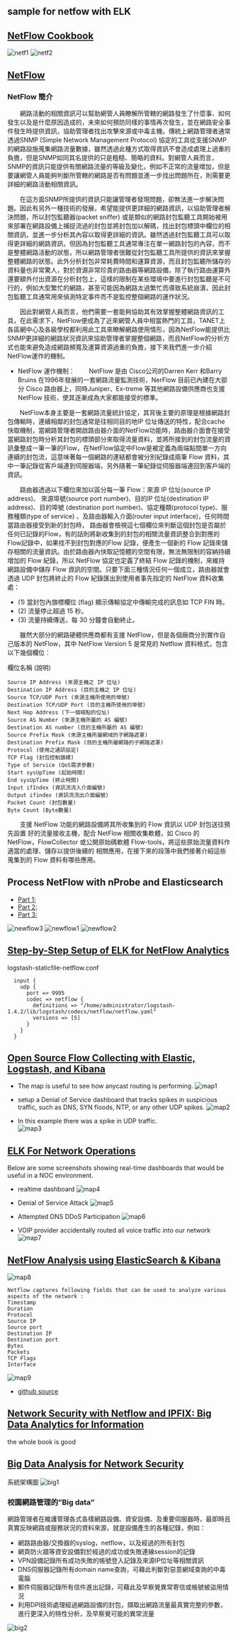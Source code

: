 ## sample for netfow with ELK

## [NetFlow Cookbook](https://code.google.com/p/renisac/wiki/Netflow_Cookbookv1)

![netf1](http://www.ren-isac.net/img/googlecode/FlowHierarchy.jpg)
![netf2](http://www.ren-isac.net/img/googlecode/MotivatingExamplev2.jpg)

## [NetFlow](http://blog.xuite.net/vulcan.lee/it/3398786-NetFlow與網管之關係與應用)

### NetFlow 簡介

　　網路活動的相關資訊可以幫助網管人員瞭解所管轄的網路發生了什麼事、如何發生以及是什麼原因造成的，未來如何預防同樣的事情再次發生，並在網路安全事件發生時提供資訊，協助管理者找出攻擊來源或中毒主機。傳統上網路管理者通常透過SNMP (Simple Network Management Protocol) 協定的工具從支援SNMP的網路設施蒐集網路流量數據，雖然透過此種方式取得資訊不會造成處理上過重的負擔，但是SNMP如同其名提供的只是粗糙、簡略的資料。對網管人員而言，SNMP的資訊只能提供有關網路流量的等級及變化，例如不正常的流量增加，但是要讓網管人員能夠判斷所管轄的網路是否有問題並進一步找出問題所在，則需要更詳細的網路活動相關資訊。

　　在這方面SNMP所提供的資訊只能讓管理者發現問題，卻無法進一步解決問題。因此有另外一種技術的發展，希望能提供更詳細的網路資訊，以協助管理者解決問題，所以封包監聽器(packet sniffer) 或是類似的網路封包監聽工具開始被用來部署在網路設備上捕捉流過的封包並將封包加以解碼，找出封包標頭中欄位的相關資訊，並進一步分析其內容以取得更詳細的資訊。雖然透過封包監聽工具可以取得更詳細的網路資訊，但因為封包監聽工具通常專注在單一網路封包的內容，而不是整體網路活動的狀態，所以網路管理者很難從封包監聽工具所提供的資訊來掌握整體網路的狀態。此外分析封包非常耗費時間和運算資源，而且封包監聽所儲存的資料量也非常驚人，對於資源非常珍貴的路由器等網路設備，除了執行路由運算外還要額外付出資源在分析封包上，這樣的限制在某些環境中要進行封包監聽是不可行的，例如大型繁忙的網路，甚至可能因為網路太過繁忙而導致系統崩潰，因此封包監聽工具通常用來偵測特定事件而不是監控整個網路的運作狀況。

　　因此對網管人員而言，他們需要一套能夠協助其有效掌握整體網路資訊的工具，在此需求下，NetFlow便成為了近來網管人員中相當熱門的工具，TANET上各區網中心及各級學校都利用此工具來瞭解網路使用情形，因為NetFlow能提供比SNMP更詳細的網路狀況資訊來協助管理者掌握整個網路，而且NetFlow的分析方式也能來避免造成網路頻寬及運算資源過重的負擔，接下來我們進一步介紹NetFlow運作的機制。

- NetFlow 運作機制：
　　NetFlow 是由 Cisco公司的Darren Kerr 和Barry Bruins 在1996年發展的一套網路流量監測技術，NerFlow 目前已內建在大部分 Cisco 路由器上，同時Juniper、Ex-treme 等其他網路設備供應商也支援NetFlow 技術，使其逐漸成為大家都能接受的標準。

　　NetFlow本身主要是一套網路流量統計協定，其背後主要的原理是根據網路封包傳輸時，連續相鄰的封包通常是往相同目的地IP 位址傳送的特性，配合cache快取機制，當網路管理者開啟路由器介面的NetFlow功能時，路由器介面會在接受當網路封包時分析其封包的標頭部分來取得流量資料，並將所接到的封包流量的資訊彙整成一筆一筆的Flow，在NetFlow協定中Flow是被定義為兩端點間單一方向連續的封包流，這意味著每一個網路的連結都會被分別紀錄成兩筆 Flow 資料，其中一筆記錄從客戶端連到伺服器端，另外隨著一筆紀錄從伺服器端連回到客戶端的資訊。

　　路由器透過以下欄位來加以區分每一筆 Flow：來源 IP 位址(source IP address)、 來源埠號(source port number)、目的IP 位址(destination IP address)、目的埠號 (destination port number)、協定種類(protocol type)、服務種類(type of service) 、及路由器輸入介面(router input interface)，任何時間當路由器接受到新的封包時， 路由器會檢視這七個欄位來判斷這個封包是否屬於任何已記錄的Flow，有的話則將新收集到的封包的相關流量資訊整合到對應的Flow記錄中，如果找不到封包對應的Flow 記錄，便產生一個新的 Flow 記錄來儲存相關的流量資訊。由於路由器內快取記憶體的空間有限，無法無限制的容納持續增加的 Flow 紀錄，所以 NetFlow 協定也定義了終結 Flow 記錄的機制，來維持網路設備中儲存 Flow 資訊的空間。只要下面三種情況任何一個成立，路由器就會透過 UDP 封包將終止的 Flow 紀錄匯出到使用者事先指定的 NetFlow 資料收集處：
 - (1) 當封包內旗標欄位 (flag) 顯示傳輸協定中傳輸完成的訊息如 TCP FIN 時。
 - (2) 流量停止超過 15 秒。
 - (3) 流量持續傳送，每 30 分鐘會自動終止。

　　雖然大部分的網路硬體供應商都有支援 NetFlow，但是各個廠商分別實作自己版本的 NetFlow，其中 NetFlow Version 5 是常見的 Netflow 資料格式，包含以下幾個欄位：

欄位名稱 (說明)
```
Source IP Address (來源主機之 IP 位址)
Destination IP Address (目的主機之 IP 位址)
Source TCP/UDP Port (來源主機所使用的埠號)
Destination TCP/UDP Port (目的主機所使用的埠號)
Next Hop Address (下一個端點的位址)
Source AS Number (來源主機所屬的 AS 編號)
Destination AS number (目的主機所屬的 AS 編號)
Source Prefix Mask (來源主機所屬網域的子網路遮罩)
Destination Prefix Mask (目的主機所屬網路的子網路遮罩)
Protocol (使用之通訊協定)
TCP Flag (封包控制旗標)
Type of Service (QoS需求參數)
Start sysUpTime (起始時間)
End sysUpTime (終止時間)
Input ifIndex (資訊流流入介面編號)
Output ifindex (資訊流流出介面編號)
Packet Count (封包數量)
Byte Count (Byte數量)
```

　　支援 NetFlow 功能的網路設備將其所收集到的 Flow 資訊以 UDP 封包送往預先設置 好的流量接收主機，配合 NetFlow 相關收集軟體，如 Cisco 的 NetFlow，FlowCollector 或公開原始碼軟體 Flow-tools，將這些原始流量資料作適當的處理、儲存以提供後續的 相關應用，在接下來的段落中我們接著介紹這些蒐集到的 Flow 資料有哪些應用。


## Process NetFlow with nProbe and Elasticsearch
- [Part 1:](http://www.secureict.info/2015/11/process-netflow-with-nprobe-and.html)
- [Part 2:](http://www.secureict.info/2015/11/process-netflow-with-nprobe-and_13.html)
- [Part 3:](http://www.secureict.info/2015/11/process-netflow-with-nprobe-and_91.html)

![newflow3](http://1.bp.blogspot.com/-H-MYESxr1AA/Vj3HlQNflJI/AAAAAAABBWs/LzGU4LPA6TM/s640/ELK%2BNetflow%2BProcessing.png)
![newflow1](http://2.bp.blogspot.com/-VFyW5YRv12M/Vkgv9NNp9BI/AAAAAAABBjg/iHkXDZb8-zs/s1600/2015-11-14%2B23_10_41-Discover%2B-%2BKibana.jpg)
![newflow2](http://3.bp.blogspot.com/-1AoD3NHgb9E/VkWicfjrHzI/AAAAAAABBcs/xzssLNlFuOI/s640/netflow01.jpg)

## [Step-by-Step Setup of ELK for NetFlow Analytics](http://blogs.cisco.com/security/step-by-step-setup-of-elk-for-netflow-analytics)

logstash-staticfile-netflow.conf
```
  input {
    udp {
      port => 9995
      codec => netflow {
        definitions => "/home/administrator/logstash-1.4.2/lib/logstash/codecs/netflow/netflow.yaml"
        versions => [5]
      }
    }
  }
```

## [Open Source Flow Collecting with Elastic, Logstash, and Kibana](https://developer.wordpress.com/2016/02/08/open-source-netflow-with-elastic-logstash-kibana/)

- The map is useful to see how anycast routing is performing.
![map1](https://developer.files.wordpress.com/2016/01/mapview.png?w=522&h=329&crop=1)

- setup a Denial of Service dashboard that tracks spikes in suspicious traffic, such as DNS, SYN floods, NTP, or any other UDP spikes.
![map2](https://developer.files.wordpress.com/2016/01/ddos-dash.png?w=898&h=449)

- In this example there was a spike in UDP traffic.  
![map3](https://developer.files.wordpress.com/2016/01/dash-zoomed.png?w=780)


## [ELK For Network Operations](http://operational.io/elk-for-network-operations/)

 Below are some screenshots showing real-time dashboards that would be useful in a NOC environment.
- realtime dashboard
![map4](http://i.imgur.com/lydtCwn.png)

- Denial of Service Attack
![map5](http://i.imgur.com/plyVY1g.png)

- Attempted DNS DDoS Participation
![map6](http://i.imgur.com/AQmrdqH.png)

- VOIP provider accidentally routed all voice traffic into our network
![map7](http://i.imgur.com/ikBKGi8.png)

## [NetFlow Analysis using ElasticSearch & Kibana](http://www.bulutsal.com/2014/03/netflow-analysis-using-elasticsearch.html)

![map8](http://1.bp.blogspot.com/-Exgc70P0_L4/Ux456wPJjyI/AAAAAAAABl8/sgm3XdRkfbY/s1600/Kibana+3+++NetFlow2.png)

```
Netflow captures following fields that can be used to analyze various aspects of the network :
Timestamp
Duration
Protocol
Source IP
Source port
Destination IP
Destination port
Bytes
Packets
TCP Flags
Interface
```

![map9](http://4.bp.blogspot.com/-Kb-j6xgpW78/Ux5CnWVGKCI/AAAAAAAABms/oL8vq5hbH-4/s1600/histogram3.png)
- [github source](https://github.com/bulutsal/networkanalysis)

## [Network Security with Netflow and IPFIX: Big Data Analytics for Information](https://books.google.com.tw/books?id=dySMCgAAQBAJ&pg=PT171&lpg=PT171&dq=netflow+elk&source=bl&ots=t1vWgKnFZV&sig=PYpLiD7Xj77VQMb9hM2Lw0UbA88&hl=zh-TW&sa=X&ved=0ahUKEwiG0b7ciJbPAhUFlJQKHQ-dBoQ4ChDoAQg9MAI#v=onepage&q=netflow%20elk&f=false) 

the whole book is good

## [Big Data Analysis for Network Security](http://163.28.17.129/plan5.html#)

系統架構圖
![big1](http://163.28.17.129/css/images/slider5.png)

### 校園網路管理的”Big data”
網路管理者在維護管理各式各樣網路設備、資安設備、及重要伺服器時，最即時且真實反映網路或服務狀況的資料來源，就是設備產生的各種記錄，例如：
- 網路路由器/交換器的syslog，netflow，以及經過的所有封包
- 網頁防火牆等資安設備對於經過的成功或失敗連線session的記錄
- VPN設備記錄所有成功失敗的帳號登入記錄及來源IP位址等相關資訊
- DNS伺服器記錄所有domain name查詢，可藉此判斷對惡意網域查詢的中毒電腦
- 郵件伺服器記錄所有信件進出記錄，可藉此及早察覺異常寄信或帳號被盜用情況
- 利用DPI技術處理經過網路設備的封包，擷取出網路流量最真實完整的參數，進行更深入的特性分析，及早察覺可能的異常流量

![big2](http://163.28.17.129/css/images/plan5-1.png)

